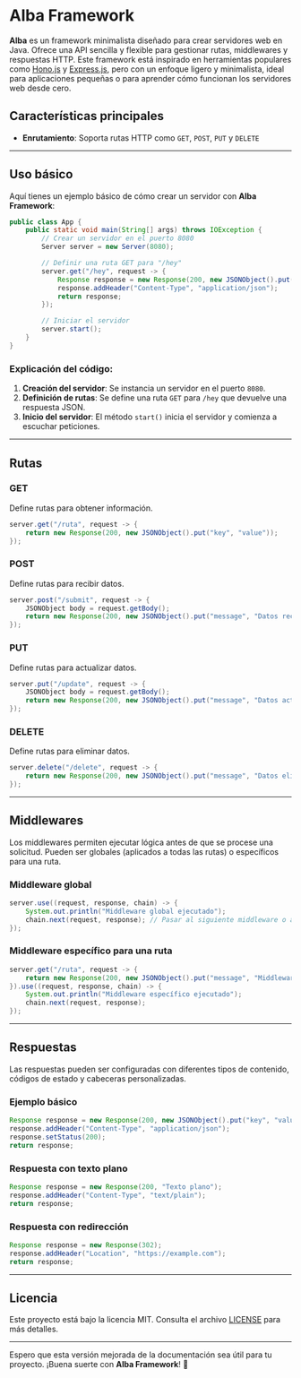 # **Alba Framework**

**Alba** es un framework minimalista diseñado para crear servidores web en Java. Ofrece una API sencilla y flexible para gestionar rutas, middlewares y respuestas HTTP. Este framework está inspirado en herramientas populares como [Hono.js](https://hono.dev/) y [Express.js](https://expressjs.com/), pero con un enfoque ligero y minimalista, ideal para aplicaciones pequeñas o para aprender cómo funcionan los servidores web desde cero.

## **Características principales**

- **Enrutamiento**: Soporta rutas HTTP como `GET`, `POST`, `PUT` y `DELETE`
---

## **Uso básico**

Aquí tienes un ejemplo básico de cómo crear un servidor con **Alba Framework**:

```java
public class App {
    public static void main(String[] args) throws IOException {
        // Crear un servidor en el puerto 8080
        Server server = new Server(8080);

        // Definir una ruta GET para "/hey"
        server.get("/hey", request -> {
            Response response = new Response(200, new JSONObject().put("message", "Hola Mundo desde Alba"));
            response.addHeader("Content-Type", "application/json");
            return response;
        });

        // Iniciar el servidor
        server.start();
    }
}
```

### Explicación del código:
1. **Creación del servidor**: Se instancia un servidor en el puerto `8080`.
2. **Definición de rutas**: Se define una ruta `GET` para `/hey` que devuelve una respuesta JSON.
3. **Inicio del servidor**: El método `start()` inicia el servidor y comienza a escuchar peticiones.

---

## **Rutas**

### **GET**
Define rutas para obtener información.

```java
server.get("/ruta", request -> {
    return new Response(200, new JSONObject().put("key", "value"));
});
```

### **POST**
Define rutas para recibir datos.

```java
server.post("/submit", request -> {
    JSONObject body = request.getBody();
    return new Response(200, new JSONObject().put("message", "Datos recibidos"));
});
```

### **PUT**
Define rutas para actualizar datos.

```java
server.put("/update", request -> {
    JSONObject body = request.getBody();
    return new Response(200, new JSONObject().put("message", "Datos actualizados"));
});
```

### **DELETE**
Define rutas para eliminar datos.

```java
server.delete("/delete", request -> {
    return new Response(200, new JSONObject().put("message", "Datos eliminados"));
});
```

---

## **Middlewares**

Los middlewares permiten ejecutar lógica antes de que se procese una solicitud. Pueden ser globales (aplicados a todas las rutas) o específicos para una ruta.

### Middleware global

```java
server.use((request, response, chain) -> {
    System.out.println("Middleware global ejecutado");
    chain.next(request, response); // Pasar al siguiente middleware o al controlador de ruta
});
```

### Middleware específico para una ruta

```java
server.get("/ruta", request -> {
    return new Response(200, new JSONObject().put("message", "Middleware específico ejecutado"));
}).use((request, response, chain) -> {
    System.out.println("Middleware específico ejecutado");
    chain.next(request, response);
});
```

---

## **Respuestas**

Las respuestas pueden ser configuradas con diferentes tipos de contenido, códigos de estado y cabeceras personalizadas.

### Ejemplo básico

```java
Response response = new Response(200, new JSONObject().put("key", "value"));
response.addHeader("Content-Type", "application/json");
response.setStatus(200);
return response;
```

### Respuesta con texto plano

```java
Response response = new Response(200, "Texto plano");
response.addHeader("Content-Type", "text/plain");
return response;
```

### Respuesta con redirección

```java
Response response = new Response(302);
response.addHeader("Location", "https://example.com");
return response;
```

---



## **Licencia**

Este proyecto está bajo la licencia MIT. Consulta el archivo [LICENSE](LICENSE) para más detalles.

---

Espero que esta versión mejorada de la documentación sea útil para tu proyecto. ¡Buena suerte con **Alba Framework**! 🚀
